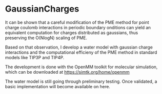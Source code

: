GaussianCharges
===============

It can be shown that a careful modification of the PME method for point charge coulomb interactions in periodic boundary onditions can yield an equivalent computation for charges distributed as gaussians, thus preserving the O(NlogN) scaling of PME.

Based on that observation, I develop a water model with gaussian charge interactions and the computational efficieny of the PME method in standard models like TIP3P and TIP4P. 

The development is done with the OpenMM  toolkit for molecular simulation, which can be downloaded at https://simtk.org/home/openmm

The water model is still going through  preliminary testing. Once validated, a basic implementation will become available on here.
